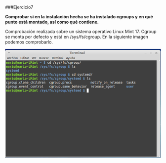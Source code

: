 ###Ejercicio7

**Comprobar si en la instalación hecha se ha instalado cgroups y en qué punto está montado, así como qué contiene.**

Comprobación realizada sobre un sistema operativo Linux Mint 17.
Cgroup se monta por defecto y está en /sys/fs/cgroup. En la siguiente imagen podemos comprobarlo.

![](./img/7_1.png)



